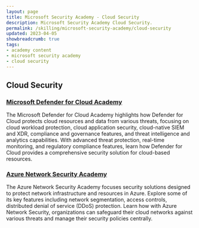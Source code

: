 ```yaml
---
layout: page
title: Microsoft Security Academy - Cloud Security
description: Microsoft Security Academy Cloud Security.
permalink: /skilling/microsoft-security-academy/cloud-security
updated: 2023-04-05
showbreadcrumb: true
tags: 
- academy content
- microsoft security academy
- cloud security
---
```


## Cloud Security

### [Microsoft Defender for Cloud Academy](/PartnerResources/skilling/microsoft-security-academy/defender-academy)
The Microsoft Defender for Cloud Academy highlights how Defender for Cloud protects cloud resources and data from various threats, focusing on cloud workload protection, cloud application security, cloud-native SIEM and XDR, compliance and governance features, and threat intelligence and analytics capabilities. With advanced threat protection, real-time monitoring, and regulatory compliance features, learn how Defender for Cloud provides a comprehensive security solution for cloud-based resources.

### [Azure Network Security Academy](/PartnerResources/skilling/microsoft-security-academy/network-academy)
The Azure Network Security Academy focuses security solutions designed to protect network infrastructure and resources in Azure. Explore some of its key features including network segmentation, access controls, distributed denial of service (DDoS) protection. Learn how with Azure Network Security, organizations can safeguard their cloud networks against various threats and manage their security policies centrally.